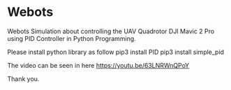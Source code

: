 # Webots
Webots Simulation about controlling the UAV Quadrotor DJI Mavic 2 Pro using PID Controller in Python Programming.

Please install python library as follow
pip3 install PID
pip3 install simple_pid

The video can be seen in here
https://youtu.be/63LNRWnQPoY

Thank you.
